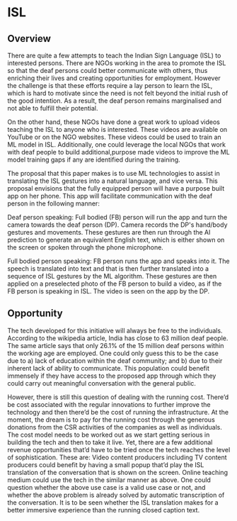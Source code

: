 # ISL

## Overview

There are quite a few attempts to teach the Indian Sign Language (ISL) to interested persons. There are NGOs working in the area to promote the ISL so that the deaf persons could better communicate with others, thus enriching their lives and creating opportunities for employment. However the challenge is that these efforts require a lay person to learn the ISL, which is hard to motivate since the need is not felt beyond the initial rush of the good intention. As a result, the deaf person remains marginalised and not able to fulfill their potential.

On the other hand, these NGOs have done a great work to upload videos teaching the ISL to anyone who is interested. These videos are available on YouTube or on the NGO websites. These videos could be used to train an ML model in ISL. Additionally, one could leverage the local NGOs that work with deaf people to build additional,purpose made videos to improve the ML model training gaps if any are identified during the training.

The proposal that this paper makes is to use ML technologies to assist in translating the ISL gestures into a natural language, and vice versa. This proposal envisions that the fully equipped person will have a purpose built app on her phone. This app will facilitate communication with the deaf person in the following manner:

Deaf person speaking:
Full bodied (FB) person will run the app and turn the camera towards the deaf person (DP). 
Camera records the DP's hand/body gestures and movements. 
These gestures are then run through the AI prediction to generate an equivalent English text, which is either shown on the screen or spoken through the phone microphone.

Full bodied person speaking:
FB person runs the app and speaks into it. 
The speech is translated into text and that is then further translated into a sequence of ISL gestures by the ML algorithm. 
These gestures are then applied on a preselected photo of the FB person to build a video, as if the FB person is speaking in ISL.
The video is seen on the app by the DP.

## Opportunity

The tech developed for this initiative will always be free to the individuals. According to the wikipedia article, India has close to 63 million deaf people. The same article says that only 26.1% of the 15 million deaf persons within the working age are employed. One could only guess this to be the case due to a) lack of education within the deaf community; and b) due to their inherent lack of ability to communicate. This population could benefit immensely if they have access to the proposed app through which they could carry out meaningful conversation with the general public. 

However, there is still this question of dealing with the running cost. There’d be cost associated with the regular innovations to further improve the technology and then there’d be the cost of running the infrastructure. At the moment, the dream is to pay for the running cost through the generous donations from the CSR activities of the companies as well as individuals. The cost model needs to be worked out as we start getting serious in building the tech and then to take it live. Yet, there are a few additional revenue opportunities that’d have to be tried once the tech reaches the level of sophistication. These are:
Video content producers including TV content producers could benefit by having a small popup that’d play the ISL translation of the conversation that is shown on the screen.
Online teaching medium could use the tech in the similar manner as above.
One could question whether the above use case is a valid use case or not, and whether the above problem is already solved by automatic transcription of the conversation. It is to be seen whether the ISL translation makes for a better immersive experience than the running closed caption text.

 

